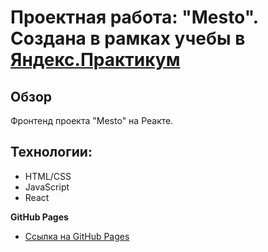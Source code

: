 # Проектная работа: "Mesto". Создана в рамках учебы в [Яндекс.Практикум](https://praktikum.yandex.ru/)

## Обзор
Фронтенд проекта "Mesto" на Реакте.

## Технологии:
* HTML/CSS
* JavaScript
* React

**GitHub Pages**

* [Ссылка на GitHub Pages](https://olesya6292.github.io/mesto-react)

